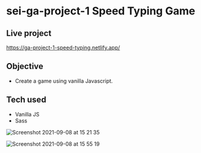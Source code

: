 # sei-ga-project-1 Speed Typing Game

## Live project
  https://ga-project-1-speed-typing.netlify.app/

## Objective
  - Create a game using vanilla Javascript.
  
## Tech used
  - Vanilla JS
  - Sass

![Screenshot 2021-09-08 at 15 21 35](https://user-images.githubusercontent.com/83312425/132527311-bb9943e3-3fe0-4be1-ad59-1c815e36f0cf.png)


![Screenshot 2021-09-08 at 15 55 19](https://user-images.githubusercontent.com/83312425/132533321-111cf208-d06c-4cd7-a23c-df45425400b7.png)



